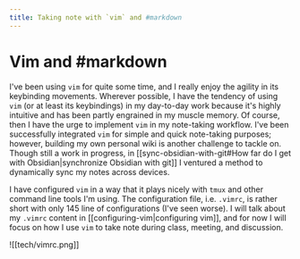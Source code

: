```yaml
---
title: Taking note with `vim` and #markdown
---
```


# Vim and #markdown

I've been using `vim` for quite some time, and I really enjoy the agility in its keybinding movements. Wherever possible, I have the tendency of using `vim` (or at least its keybindings) in my day-to-day work because it's highly intuitive and has been partly engrained in my muscle memory. Of course, then I have the urge to implement `vim` in my note-taking workflow. I've been successfully integrated `vim` for simple and quick note-taking purposes; however, building my own personal wiki is another challenge to tackle on. Though still a work in progress, in [[sync-obsidian-with-git#How far do I get with Obsidian|synchronize Obsidian with git]] I ventured a method to dynamically sync my notes across devices.

I have configured `vim` in a way that it plays nicely with `tmux` and other command line tools I'm using. The configuration file, i.e. `.vimrc`, is rather short with only 145 line of configurations (I've seen worse). I will talk about my `.vimrc` content in [[configuring-vim|configuring vim]], and for now I will focus on how I use `vim` to take note during class, meeting, and discussion.

![[tech/vimrc.png]]
